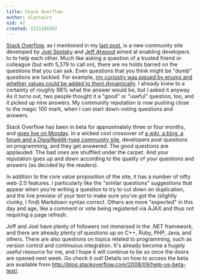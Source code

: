 ```yaml
---
title: Stack Overflow
author: alastairs
nid: 42
created: 1221166302
---
```

<a href="http://www.stackoverflow.com/" title="Stack Overflow">Stack Overflow</a>, as I mentioned in my <a href="http://www.alastairsmith.me.uk/coding/2008/09/08/more-message-passing.html" title="More on Message Passing!">last post</a>, is a new community site developed by <a href="http://www.joelonsoftware.com/" title="Joel on Software">Joel Spolsky</a> and <a href="http://www.codinghorror.com/" title="Coding Horror">Jeff Atwood</a> aimed at enabling developers to to help each other.  Much like asking a question of a trusted friend or colleague (but with 5,379 to call on), there are no holds barred on the questions that you can ask.  Even questions that you think might be "dumb" questions are tackled.  For example, <a href="http://beta.stackoverflow.com/questions/55375/add-values-to-enum" title="Add values to enum">my curiosity was piqued by enums and whether values could be added to them dynamically</a>.  I already knew to a certainty of roughly 98% what the answer would be, but I asked it anyway.  As it turns out, two people thought it a "good" or "useful" question, too, and it picked up nine answers.  My community reputation is now pushing close to the magic 100 mark, when I can start down-voting questions and answers.
<!--break-->
Stack Overflow has been in beta for approximately three or four months, and <a href="http://www.joelonsoftware.com/items/2008/09/11.html" title="Stack Overflow Podcast #21">goes live on Monday</a>.  In a wicked cool crossover of <a href="http://blog.stackoverflow.com/2008/09/help-us-beta-test/" title="Help us Beta test">a wiki, a blog, a forum and a Digg/Reddit-type community site</a>, developers post questions on programming, and they get answered.  The good questions are applauded.  The bad ones are shuffled under the carpet.  And your reputation goes up and down according to the quality of your questions and answers (as decided by the readers).

In addition to the core value proposition of the site, it has a number of nifty web-2.0 features.  I particularly like the "similar questions" suggestions that appear when you're writing a question to try to cut down on duplication, and the live preview of your text to make sure you've got the (slightly clunky, I find) Markdown syntax correct.  Others are more "expected" in this day and age, like a comment or vote being registered via AJAX and thus not requiring a page refresh.  

Jeff and Joel have plenty of followers not immersed in the .NET framework, and there are already plenty of questions up on C++, Ruby, PHP, Java, and others.  There are also questions on topics related to programming, such as version control and continuous integration.  It's already become a hugely useful resource for me, and I hope it will continue to be so once the doors are opened next week.  Go check it out!  Details on how to access the beta are available from http://blog.stackoverflow.com/2008/09/help-us-beta-test/.
